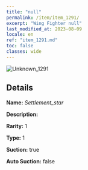 ```yaml
---
title: "null"
permalink: /item/item_1291/
excerpt: "Wing Fighter null"
last_modified_at: 2023-08-09
locale: en
ref: "item_1291.md"
toc: false
classes: wide
---
```



 ![Unknown_1291](/images/item/Settlement_star_p.png)



## Details

 **Name:** *Settlement_star* 

 **Description:** 

 **Rarity:** 1 

 **Type:** 1 

 **Suction:** true 

 **Auto Suction:** false 


